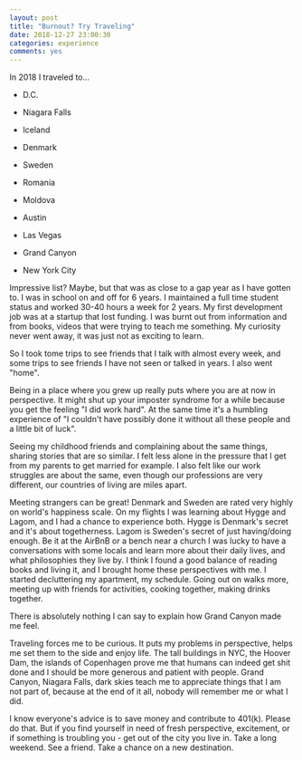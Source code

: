 ```yaml
---
layout: post
title: "Burnout? Try Traveling"
date: 2018-12-27 23:00:30
categories: experience
comments: yes
---
```


In 2018 I traveled to...

* D.C.

* Niagara Falls

* Iceland

* Denmark

* Sweden

* Romania

* Moldova

* Austin

* Las Vegas

* Grand Canyon

* New York City

Impressive list? Maybe, but that was as close to a gap year as I have gotten to. I was in school on and off for 6 years. I maintained a full time student status and worked 30-40 hours a week for 2 years. My first development job was at a startup that lost funding. I was burnt out from information and from books, videos that were trying to teach me something. My curiosity never went away, it was just not as exciting to learn.

So I took tome trips to see friends that I talk with almost every week, and some trips to see friends I have not seen or talked in years. I also went "home".

Being in a place where you grew up really puts where you are at now in perspective. It might shut up your imposter syndrome for a while because you get the feeling "I did work hard". At the same time it's a humbling experience of "I couldn't have possibly done it without all these people and a little bit of luck".

Seeing my childhood friends and complaining about the same things, sharing stories that are so similar. I felt less alone in the pressure that I get from my parents to get married for example. I also felt like our work struggles are about the same, even though our professions are very different, our countries of living are miles apart.

Meeting strangers can be great! Denmark and Sweden are rated very highly on world's happiness scale. On my flights I was learning about Hygge and Lagom, and I had a chance to experience both. Hygge is Denmark's secret and it's about togetherness. Lagom is Sweden's secret of just having/doing enough. Be it at the AirBnB or a bench near a church I was lucky to have a conversations with some locals and learn more about their daily lives, and what philosophies they live by. I think I found a good balance of reading books and living it, and I brought home these perspectives with me. I started decluttering my apartment, my schedule. Going out on walks more, meeting up with friends for activities, cooking together, making drinks together.

There is absolutely nothing I can say to explain how Grand Canyon made me feel.

Traveling forces me to be curious. It puts my problems in perspective, helps me set them to the side and enjoy life. The tall buildings in NYC, the Hoover Dam, the islands of Copenhagen prove me that humans can indeed get shit done and I should be more generous and patient with people. Grand Canyon, Niagara Falls, dark skies teach me to appreciate things that I am not part of, because at the end of it all, nobody will remember me or what I did.

I know everyone's advice is to save money and contribute to 401(k). Please do that. But if you find yourself in need of fresh perspective, excitement, or if something is troubling you - get out of the city you live in. Take a long weekend. See a friend. Take a chance on a new destination.